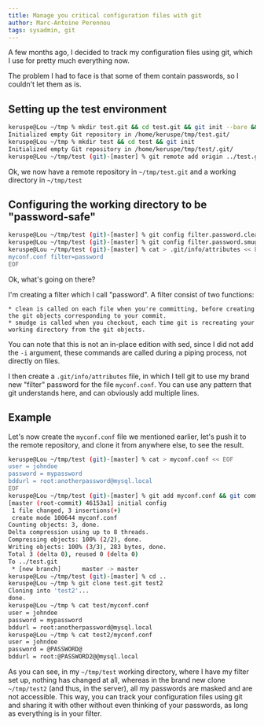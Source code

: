 ```yaml
---
title: Manage you critical configuration files with git
author: Marc-Antoine Perennou
tags: sysadmin, git
---
```


A few months ago, I decided to track my configuration files using git, which I use for pretty much everything now.

The problem I had to face is that some of them contain passwords, so I couldn't let them as is.

## Setting up the test environment

```bash
keruspe@Lou ~/tmp % mkdir test.git && cd test.git && git init --bare && cd ..
Initialized empty Git repository in /home/keruspe/tmp/test.git/
keruspe@Lou ~/tmp % mkdir test && cd test && git init
Initialized empty Git repository in /home/keruspe/tmp/test/.git/
keruspe@Lou ~/tmp/test (git)-[master] % git remote add origin ../test.git 
```

Ok, we now have a remote repository in `~/tmp/test.git` and a working directory in `~/tmp/test`

## Configuring the working directory to be "password-safe"

```bash
keruspe@Lou ~/tmp/test (git)-[master] % git config filter.password.clean "sed -e 's/mypassword/@PASSWORD@/' -e 's/anotherpassword/@PASSWORD2@/'"
keruspe@Lou ~/tmp/test (git)-[master] % git config filter.password.smuge "sed -e 's/@PASSWORD@/mypassword/' -e 's/@PASSWORD2@/anotherpassword/'"
keruspe@Lou ~/tmp/test (git)-[master] % cat > .git/info/attributes << EOF
myconf.conf filter=password
EOF
```

Ok, what's going on there?

I'm creating a filter which I call "password". A filter consist of two functions:

    * clean is called on each file when you're committing, before creating the git objects corresponding to your commit.
    * smudge is called when you checkout, each time git is recreating your working directory from the git objects.

You can note that this is not an in-place edition with sed, since I did not add the `-i` argument, these commands are
called during a piping process, not directly on files.

I then create a `.git/info/attributes` file, in which I tell git to use my brand new "filter" password for the file
`myconf.conf`. You can use any pattern that git understands here, and can obviously add multiple lines.

## Example

Let's now create the `myconf.conf` file we mentioned earlier, let's push it to the remote repository, and clone it from
anywhere else, to see the result.

```bash
keruspe@Lou ~/tmp/test (git)-[master] % cat > myconf.conf << EOF
user = johndoe
password = mypassword
bddurl = root:anotherpassword@mysql.local
EOF
keruspe@Lou ~/tmp/test (git)-[master] % git add myconf.conf && git commit -m "initial config" && git push origin master
[master (root-commit) 46153a1] initial config
 1 file changed, 3 insertions(+)
 create mode 100644 myconf.conf
Counting objects: 3, done.
Delta compression using up to 8 threads.
Compressing objects: 100% (2/2), done.
Writing objects: 100% (3/3), 283 bytes, done.
Total 3 (delta 0), reused 0 (delta 0)
To ../test.git
 * [new branch]      master -> master
keruspe@Lou ~/tmp/test (git)-[master] % cd ..
keruspe@Lou ~/tmp % git clone test.git test2
Cloning into 'test2'...
done.
keruspe@Lou ~/tmp % cat test/myconf.conf
user = johndoe
password = mypassword
bddurl = root:anotherpassword@mysql.local
keruspe@Lou ~/tmp % cat test2/myconf.conf
user = johndoe
password = @PASSWORD@
bddurl = root:@PASSWORD2@@mysql.local
```

As you can see, in my `~/tmp/test` working directory, where I have my filter set up, nothing has changed at all, whereas
in the brand new clone `~/tmp/test2` (and thus, in the server), all my passwords are masked and are not accessible. This way, you can
track your configuration files using git and sharing it with other without even thinking of your passwords, as long as
everything is in your filter.
